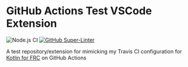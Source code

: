 # GitHub Actions Test VSCode Extension

![Node.js CI](https://github.com/zPaw/gh-actions-test-vscode-extension/workflows/Node.js%20CI/badge.svg?branch=master&event=push)
[![GitHub Super-Linter](https://github.com/zPaw/gh-actions-test-vscode-extension/workflows/Lint%20Code%20Base/badge.svg)](https://github.com/marketplace/actions/super-linter)

A test repository/extension for mimicking my Travis CI configuration for [Kotlin for FRC](https://github.com/zPaw/kotlin-for-frc) on GitHub Actions

<!-- Test comment -->

[//]: # (Test comment)
